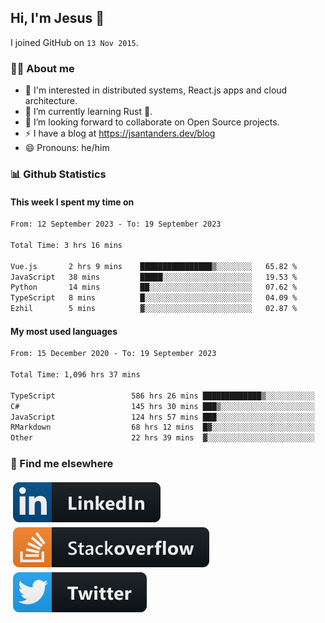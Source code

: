## Hi, I'm Jesus 👋

I joined GitHub on `13 Nov 2015`.

<!-- Talking about you -->

### 👨‍💻 About me

- 👦 I'm interested in distributed systems, React.js apps and cloud architecture.
- 🌱 I’m currently learning Rust 🦀.
- 👯 I’m looking forward to collaborate on Open Source projects.
- ⚡️ I have a blog at <https://jsantanders.dev/blog>
- 😄 Pronouns: he/him

### 📊 Github Statistics

#### This week I spent my time on

<!--START_SECTION:weekly-->

```txt
From: 12 September 2023 - To: 19 September 2023

Total Time: 3 hrs 16 mins

Vue.js       2 hrs 9 mins    ████████████████▒░░░░░░░░   65.82 %
JavaScript   38 mins         █████░░░░░░░░░░░░░░░░░░░░   19.53 %
Python       14 mins         ██░░░░░░░░░░░░░░░░░░░░░░░   07.62 %
TypeScript   8 mins          █░░░░░░░░░░░░░░░░░░░░░░░░   04.09 %
Ezhil        5 mins          ▓░░░░░░░░░░░░░░░░░░░░░░░░   02.87 %
```

<!--END_SECTION:weekly-->

#### My most used languages

<!--START_SECTION:alltime-->

```txt
From: 15 December 2020 - To: 19 September 2023

Total Time: 1,096 hrs 37 mins

TypeScript                 586 hrs 26 mins █████████████▒░░░░░░░░░░░   53.48 %
C#                         145 hrs 30 mins ███▒░░░░░░░░░░░░░░░░░░░░░   13.27 %
JavaScript                 124 hrs 57 mins ███░░░░░░░░░░░░░░░░░░░░░░   11.39 %
RMarkdown                  68 hrs 12 mins  █▓░░░░░░░░░░░░░░░░░░░░░░░   06.22 %
Other                      22 hrs 39 mins  ▓░░░░░░░░░░░░░░░░░░░░░░░░   02.07 %
```

<!--END_SECTION:alltime-->

### 📢 Find me elsewhere

<p>
  <a target="_blank" href="https://linkedin.com/in/jsantanders">
    <img src="https://github.com/jsantanders/jsantanders/blob/master/img/linkedin.svg" alt="LinkedIn" style="vertical-align:top; margin:4px">
  </a>
  
  <a target="_blank" href="https://stackoverflow.com/users/7318331/jesus-santander">
    <img src="https://github.com/jsantanders/jsantanders/blob/master/img/stackoverflow.svg" alt="StackOverflow" style="vertical-align:top; margin:4px">
  </a>
  
  <a target="_blank" href="http://twitter.com/jsantanders">
    <img src="https://github.com/jsantanders/jsantanders/blob/master/img/twitter.svg" alt="Twitter" style="vertical-align:top; margin:4px">
  </a>
</p>
